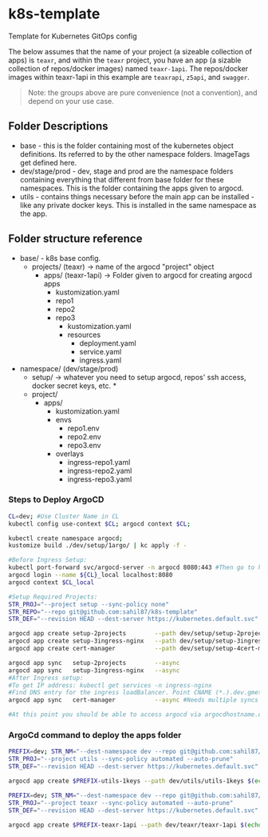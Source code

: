 # k8s-template

Template for Kubernetes GitOps config

The below assumes that the name of your project (a sizeable collection of apps) is `teaxr`, and within the `teaxr` project, you have an app (a sizable collection of repos/docker images) named `teaxr-1api`. The repos/docker images within teaxr-1api in this example are `teaxrapi`, `z5api`, and `swagger`.

> Note: the groups above are pure convenience (not a convention), and depend on your use case.

## Folder Descriptions

* base - this is the folder containing most of the kubernetes object definitions. Its referred to by the other namespace folders. ImageTags get defined here.
* dev/stage/prod - dev, stage and prod are the namespace folders containing everything that different from base folder for these namespaces. This is the folder containing the apps given to argocd.
* utils - contains things necessary before the main app can be installed - like any private docker keys. This is installed in the same namespace as the app.

## Folder structure reference

* base/ - k8s base config.
  * projects/ (teaxr) -> name of the argocd "project" object
    * apps/ (teaxr-1api) -> Folder given to argocd for creating argocd apps
      * kustomization.yaml
      * repo1
      * repo2
      * repo3
        * kustomization.yaml
        * resources
          * deployment.yaml
          * service.yaml
          * ingress.yaml
* namespace/ (dev/stage/prod)
  * setup/ -> whatever you need to setup argocd, repos' ssh access, docker secret keys, etc.
    * 
  * project/
    * apps/
      * kustomization.yaml
      * envs
        * repo1.env
        * repo2.env
        * repo3.env
      * overlays
        * ingress-repo1.yaml
        * ingress-repo2.yaml
        * ingress-repo3.yaml

### Steps to Deploy ArgoCD

```sh
CL=dev; #Use Cluster Name in CL
kubectl config use-context $CL; argocd context $CL;

kubectl create namespace argocd; 
kustomize build ./dev/setup/1argo/ | kc apply -f -

#Before Ingress Setup:
kubectl port-forward svc/argocd-server -n argocd 8080:443 #Then go to http://localhost:8080
argocd login --name ${CL}_local localhost:8080
argocd context $CL_local

#Setup Required Projects:
STR_PROJ="--project setup --sync-policy none"
STR_REPO="--repo git@github.com:sahil87/k8s-template"
STR_DEF="--revision HEAD --dest-server https://kubernetes.default.svc"

argocd app create setup-2projects        --path dev/setup/setup-2projects        --dest-namespace argocd             $(echo $STR_PROJ $STR_REPO $STR_DEF)
argocd app create setup-3ingress-nginx   --path dev/setup/setup-3ingress-nginx   --dest-namespace ingress-nginx      $(echo $STR_PROJ $STR_REPO $STR_DEF)
argocd app create cert-manager           --path dev/setup/setup-4cert-manager    --dest-namespace cert-manager       $(echo $STR_PROJ $STR_REPO $STR_DEF)

argocd app sync   setup-2projects        --async
argocd app sync   setup-3ingress-nginx   --async
#After Ingress setup:
#To get IP address: kubectl get services -n ingress-nginx
#Find DNS entry for the ingress loadBalancer. Point CNAME (*.).dev.gmetri.com -> output IP address
argocd app sync   cert-manager           --async #Needs multiple syncs

#At this point you should be able to access argocd via argocdhostname.dev.gmetri.com (Defined in setup/1argocd/resources/ingress-http.yaml)
```

### ArgoCd command to deploy the apps folder

```sh
PREFIX=dev; STR_NM="--dest-namespace dev --repo git@github.com:sahil87/k8s-template"
STR_PROJ="--project utils --sync-policy automated --auto-prune"
STR_DEF="--revision HEAD --dest-server https://kubernetes.default.svc"

argocd app create $PREFIX-utils-1keys --path dev/utils/utils-1keys $(echo $STR_PROJ $STR_NM $STR_DEF)

PREFIX=dev; STR_NM="--dest-namespace dev --repo git@github.com:sahil87/k8s-template"
STR_PROJ="--project teaxr --sync-policy automated --auto-prune"
STR_DEF="--revision HEAD --dest-server https://kubernetes.default.svc"

argocd app create $PREFIX-teaxr-1api --path dev/teaxr/teaxr-1api $(echo $STR_PROJ $STR_NM $STR_DEF)
```
